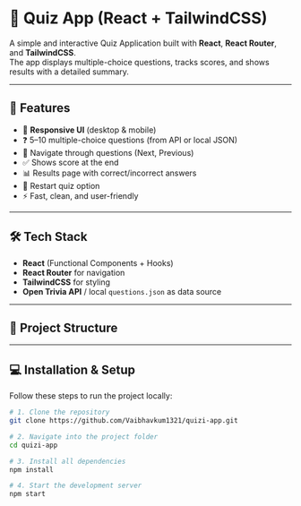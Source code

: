 # 🎯 Quiz App (React + TailwindCSS)

A simple and interactive Quiz Application built with **React**, **React Router**, and **TailwindCSS**.  
The app displays multiple-choice questions, tracks scores, and shows results with a detailed summary.

---

## 🚀 Features
- 📱 **Responsive UI** (desktop & mobile)
- ❓ 5–10 multiple-choice questions (from API or local JSON)
- 🔄 Navigate through questions (Next, Previous)
- ✅ Shows score at the end
- 📊 Results page with correct/incorrect answers
- 🔁 Restart quiz option
- ⚡ Fast, clean, and user-friendly

---

## 🛠️ Tech Stack
- **React** (Functional Components + Hooks)  
- **React Router** for navigation  
- **TailwindCSS** for styling  
- **Open Trivia API** / local `questions.json` as data source  

---

## 📂 Project Structure

---

## 💻 Installation & Setup
Follow these steps to run the project locally:

```bash
# 1. Clone the repository
git clone https://github.com/Vaibhavkum1321/quizi-app.git

# 2. Navigate into the project folder
cd quizi-app

# 3. Install all dependencies
npm install

# 4. Start the development server
npm start

